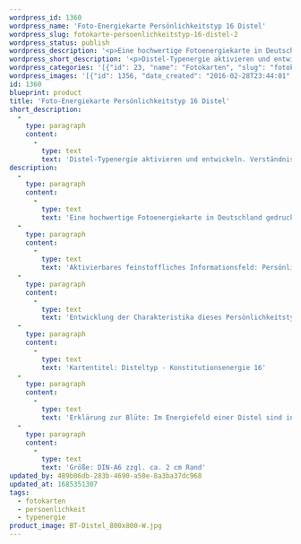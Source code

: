 ```yaml
---
wordpress_id: 1360
wordpress_name: 'Foto-Energiekarte Persönlichkeitstyp 16 Distel'
wordpress_slug: fotokarte-persoenlichkeitstyp-16-distel-2
wordpress_status: publish
wordpress_description: '<p>Eine hochwertige Fotoenergiekarte in Deutschland gedruckt und in Handarbeit laminiert.  Sie ist in Postkartengröße (DIN-A6) oder kleiner gut zu transportieren und kann auch auf den Körper aufgelegt werden.</p><p>Aktivierbares feinstoffliches Informationsfeld: Persönlichkeitsenergie eines Distel-Typs: Verletzlich, verletzend, dienend, stark.<br />Entwicklung der Charakteristika dieses Persönlichkeitstyps. Stärkung der entsprechenden Persönlichkeit mit ihrer besonderen Energiequalität. Ausgleich und Veränderung ungünstiger Zustände innerhalb einer Person, die aufgrund dieser Konstitution entstanden sind. Annahme und Verständnis für einen Menschen mit dieser Persönlichkeitsenergie. Eine Stärkung der eigenen Persönlichkeitsenergie sowie die Beschäftigung mit der Energie anderer Persönlichkeiten kann insgesamt das eigene Selbstbewusstsein stärken.<br />Kartentitel: Disteltyp - Konstitutionsenergie 16</p><p>Erklärung zur Blüte: Im Energiefeld einer Distel sind in besonderem Maße unter anderem elveden-energetisch vorhanden: Dasein, Absichtslosigkeit, Unabhängigkeit, Freude.</p><p>Größe: DIN-A6 zzgl. ca. 2 cm Rand<br />Andere Formate sind individuell für Sie innerhalb weniger Tage herstellbar. Bitte kontaktieren Sie uns hierfür unter <a href="mailto:info@elvedenverlag.de">info@elvedenverlag.de</a>.</p><p>Anwendungshinweise</p>'
wordpress_short_description: '<p>Distel-Typenergie aktivieren und entwickeln. Verständnis für diese Typenergie gewinnen (&#8222;verletzlich, verletzend, dienend, stark&#8220;)<br /><em>Hinweis: Das Wasserzeichen „Elveden Verlag Energiebild“ wird nicht mit gedruckt</em></p>'
wordpress_categories: '[{"id": 23, "name": "Fotokarten", "slug": "fotokarten"}, {"id": 37, "name": "Pers\u00f6nlichkeit", "slug": "persoenlichkeit"}, {"id": 90, "name": "Typenergie", "slug": "typenergie"}]'
wordpress_images: '[{"id": 1356, "date_created": "2016-02-28T23:44:01", "date_created_gmt": "2016-02-28T21:44:01", "date_modified": "2016-02-28T23:44:01", "date_modified_gmt": "2016-02-28T21:44:01", "src": "https://my.feenbaum.de/wp-content/uploads/2016/02/BT-Distel_800x800-W.jpg", "name": "BT-Distel_800x800-W", "alt": ""}]'
id: 1360
blueprint: product
title: 'Foto-Energiekarte Persönlichkeitstyp 16 Distel'
short_description:
  -
    type: paragraph
    content:
      -
        type: text
        text: 'Distel-Typenergie aktivieren und entwickeln. Verständnis für diese Typenergie gewinnen (''verletzlich, verletzend, dienend, stark'')'
description:
  -
    type: paragraph
    content:
      -
        type: text
        text: 'Eine hochwertige Fotoenergiekarte in Deutschland gedruckt und in Handarbeit laminiert.  Sie ist in Postkartengröße (DIN-A6) oder kleiner gut zu transportieren und kann auch auf den Körper aufgelegt werden.'
  -
    type: paragraph
    content:
      -
        type: text
        text: 'Aktivierbares feinstoffliches Informationsfeld: Persönlichkeitsenergie eines Distel-Typs: Verletzlich, verletzend, dienend, stark.'
  -
    type: paragraph
    content:
      -
        type: text
        text: 'Entwicklung der Charakteristika dieses Persönlichkeitstyps. Stärkung der entsprechenden Persönlichkeit mit ihrer besonderen Energiequalität. Ausgleich und Veränderung ungünstiger Zustände innerhalb einer Person, die aufgrund dieser Konstitution entstanden sind. Annahme und Verständnis für einen Menschen mit dieser Persönlichkeitsenergie. Eine Stärkung der eigenen Persönlichkeitsenergie sowie die Beschäftigung mit der Energie anderer Persönlichkeiten kann insgesamt das eigene Selbstbewusstsein stärken.'
  -
    type: paragraph
    content:
      -
        type: text
        text: 'Kartentitel: Disteltyp - Konstitutionsenergie 16'
  -
    type: paragraph
    content:
      -
        type: text
        text: 'Erklärung zur Blüte: Im Energiefeld einer Distel sind in besonderem Maße unter anderem elveden-energetisch vorhanden: Dasein, Absichtslosigkeit, Unabhängigkeit, Freude.'
  -
    type: paragraph
    content:
      -
        type: text
        text: 'Größe: DIN-A6 zzgl. ca. 2 cm Rand'
updated_by: 489b06db-283b-4690-a50e-8a3ba37dc968
updated_at: 1685351307
tags:
  - fotokarten
  - persoenlichkeit
  - typenergie
product_image: BT-Distel_800x800-W.jpg
---
```

